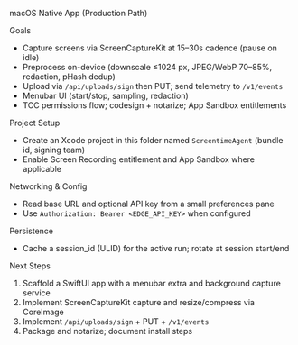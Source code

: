 macOS Native App (Production Path)

Goals
- Capture screens via ScreenCaptureKit at 15–30s cadence (pause on idle)
- Preprocess on-device (downscale ≤1024 px, JPEG/WebP 70–85%, redaction, pHash dedup)
- Upload via `/api/uploads/sign` then PUT; send telemetry to `/v1/events`
- Menubar UI (start/stop, sampling, redaction)
- TCC permissions flow; codesign + notarize; App Sandbox entitlements

Project Setup
- Create an Xcode project in this folder named `ScreentimeAgent` (bundle id, signing team)
- Enable Screen Recording entitlement and App Sandbox where applicable

Networking & Config
- Read base URL and optional API key from a small preferences pane
- Use `Authorization: Bearer <EDGE_API_KEY>` when configured

Persistence
- Cache a session_id (ULID) for the active run; rotate at session start/end

Next Steps
1) Scaffold a SwiftUI app with a menubar extra and background capture service
2) Implement ScreenCaptureKit capture and resize/compress via CoreImage
3) Implement `/api/uploads/sign` + PUT + `/v1/events`
4) Package and notarize; document install steps

